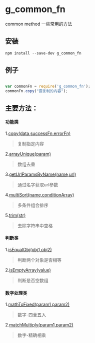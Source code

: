 # g_common_fn
common method 一些常用的方法

## 安装
```javascript 
npm install --save-dev g_common_fn
```

## 例子
```javascript 

var commonFn = require('g_common_fn');
commonFn.copy("要复制的内容");

```


## 主要方法：

#### 功能类
1.[copy(data,successFn,errorFn)](https://github.com/guosimin/g_common_fn/blob/master/common/arrayUnique.js)
> 复制指定内容

2.[arrayUnique(param)](https://github.com/guosimin/g_common_fn/blob/master/common/arrayUnique.js)
> 数组去重

3.[getUrlParamsByName(name,url)](https://github.com/guosimin/g_common_fn/blob/master/common/getUrlParamsByName.js)
> 通过名字获取url参数

4.[multiSort(name,conditionArray)](https://github.com/guosimin/g_common_fn/blob/master/common/multiSort.js)
> 多条件组合排序

5.[trim(str)](https://github.com/guosimin/g_common_fn/blob/master/common/trim.js)
> 去除字符串中空格


#### 判断类
1.[isEqualObj(obj1,obj2)](https://github.com/guosimin/g_common_fn/blob/master/common/isEqualObj.js)
> 判断两个对象是否相等

2.[isEmptyArray(value)](https://github.com/guosimin/g_common_fn/blob/master/common/isEmptyArray.js)
> 判断是否空数组


#### 数字处理类
1.[mathToFixed(param1,param2)](https://github.com/guosimin/g_common_fn/blob/master/common/mathToFixed.js)
> 数字-四舍五入

2.[matchMultiply(param1,param2)](https://github.com/guosimin/g_common_fn/blob/master/common/matchMultiply.js)
> 数字-精确相乘
